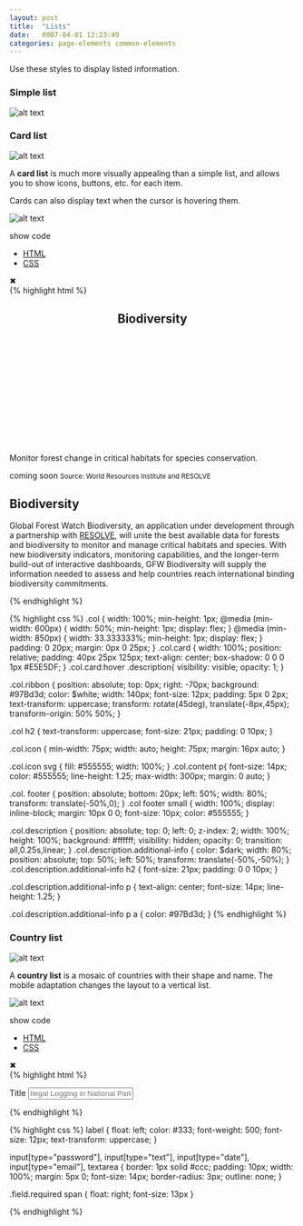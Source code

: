 ```yaml
---
layout: post
title:  "Lists"
date:   0007-04-01 12:23:49
categories: page-elements common-elements
---
```


Use these styles to display listed information.

### Simple list

![alt text][list]

<!-- <span class="show-code">show code</span>

<div class="code-snippet hidden">
  <div class="tabs">
    <ul>
      <li><a href="#" class="opt-html active">HTML</a></li>
      <li><a href="#" class="opt-css">CSS</a></li>
    </ul>
    <div class="close">&#10006;</div>
  </div>
  <div class="language-html">
{% highlight html %}

<label for="title">Title</label>
<input name="title" type="text" placeholder="Ilegal Logging in National Park">

{% endhighlight %}
  </div>
  <div class="language-css hidden">
{% highlight css %}
  label {
    float: left;
    color: #333;
    font-weight: 500;
    font-size: 12px;
    text-transform: uppercase;
  }

  input[type="password"],
  input[type="text"],
  input[type="date"],
  input[type="email"],
  textarea {
    border: 1px solid #ccc;
    padding: 10px;
    width: 100%;
    margin: 5px 0;
    font-size: 14px;
    border-radius: 3px;
    outline: none;
  }

  .field.required span {
    float: right;
    font-size: 13px
  }

{% endhighlight %}
  </div>
</div>
 -->

### Card list

![alt text][card-list]

A **card list** is much more visually appealing than a simple list, and allows you to show icons,
buttons, etc. for each item.

Cards can also display text when the cursor is hovering them.

![alt text][card-hover]

<span class="show-code">show code</span>

<div class="code-snippet hidden">
  <div class="tabs">
    <ul>
      <li><a href="#" class="opt-html active">HTML</a></li>
      <li><a href="#" class="opt-css">CSS</a></li>
    </ul>
    <div class="close">&#10006;</div>
  </div>
  <div class="language-html">
{% highlight html %}

<div class="col">
  <div class="card">
    <header>
      <h2>Biodiversity</h2>
      <div class="icon"><svg><use xmlns:xlink="http://www.w3.org/1999/xlink" xlink:href="#shape-biodiversity"></use></svg></div>
    </header>
    <div class="content">
      <p>Monitor forest change in critical habitats for species conservation.</p>
    </div>
    <footer>
      <span class="btn soon">coming soon</span>
      <small>Source: World Resources Institute and RESOLVE</small>
    </footer>
    <div class="description">
      <div class="additional-info">
        <h2>Biodiversity</h2>
        <p>Global Forest Watch Biodiversity, an application under development through a partnership with <a target="_blank" href="http://www.resolv.org/">RESOLVE</a>, will unite the best available data for forests and biodiversity to monitor and manage critical habitats and species. With new biodiversity indicators, monitoring capabilities, and the longer-term build-out of interactive dashboards, GFW Biodiversity will supply the information needed to assess and help countries reach international binding biodiversity commitments.</p>
      </div>
    </div>
  </div>
</div>

{% endhighlight %}
  </div>
  <div class="language-css hidden">
{% highlight css %}
.col {
  width: 100%;
  min-height: 1px;
  @media (min-width: 600px) {
    width: 50%;
    min-height: 1px;
    display: flex;
  }
  @media (min-width: 850px) {
    width: 33.333333%;
    min-height: 1px;
    display: flex;
  }
  padding: 0 20px;
  margin: 0px 0 25px;
}
.col.card {
    width: 100%;
    position: relative;
    padding: 40px 25px 125px;
    text-align: center;
    box-shadow: 0 0 0 1px #E5E5DF;
}
.col.card:hover .description{
  visibility: visible;
  opacity: 1;
}

.col.ribbon {
  position: absolute;
  top: 0px;
  right: -70px;
  background: #97Bd3d;
  color: $white;
  width: 140px;
  font-size: 12px;
  padding: 5px 0 2px;
  text-transform: uppercase;
  transform: rotate(45deg), translate(-8px,45px);
  transform-origin: 50% 50%;
}

.col h2 {
  text-transform: uppercase;
  font-size: 21px;
  padding: 0 10px;
}

.col.icon {
  min-width: 75px;
  width: auto;
  height: 75px;
  margin: 16px auto;
}

.col.icon svg {
  fill: #555555;
  width: 100%;
}
.col.content p{
  font-size: 14px;
  color: #555555;
  line-height: 1.25;
  max-width: 300px;
  margin: 0 auto;
}

.col. footer {
  position: absolute;
  bottom: 20px;
  left: 50%;
  width: 80%;
  transform: translate(-50%,0);
}
.col footer small {
  width: 100%;
  display: inline-block;
  margin: 10px 0 0;
  font-size: 10px;
  color: #555555;
}

.col.description {
  position: absolute;
  top: 0;
  left: 0;
  z-index: 2;
  width: 100%;
  height: 100%;
  background: #ffffff;
  visibility: hidden;
  opacity: 0;
  transition: all,0.25s,linear;
}
.col.description.additional-info {
  color: $dark;
  width: 80%;
  position: absolute;
  top: 50%;
  left: 50%;
  transform: translate(-50%,-50%);
}
.col.description.additional-info h2 {
  font-size: 21px;
  padding: 0 0 10px;
}

.col.description.additional-info p {
  text-align: center;
  font-size: 14px;
  line-height: 1.25;
}

.col.description.additional-info p a {
  color: #97Bd3d;
}
{% endhighlight %}
  </div>
</div>

### Country list

![alt text][country-list]

A **country list** is a mosaic of countries with their shape and name. The mobile adaptation
changes the layout to a vertical list.

![alt text][country-list-mobile]

<span class="show-code">show code</span>

<div class="code-snippet hidden">
  <div class="tabs">
    <ul>
      <li><a href="#" class="opt-html active">HTML</a></li>
      <li><a href="#" class="opt-css">CSS</a></li>
    </ul>
    <div class="close">&#10006;</div>
  </div>
  <div class="language-html">
{% highlight html %}

<label for="title">Title</label>
<input name="title" type="text" placeholder="Ilegal Logging in National Park">

{% endhighlight %}
  </div>
  <div class="language-css hidden">
{% highlight css %}
  label {
    float: left;
    color: #333;
    font-weight: 500;
    font-size: 12px;
    text-transform: uppercase;
  }

  input[type="password"],
  input[type="text"],
  input[type="date"],
  input[type="email"],
  textarea {
    border: 1px solid #ccc;
    padding: 10px;
    width: 100%;
    margin: 5px 0;
    font-size: 14px;
    border-radius: 3px;
    outline: none;
  }

  .field.required span {
    float: right;
    font-size: 13px
  }

{% endhighlight %}
  </div>
</div>



[list]: /gfw-style-guides/images/posts/common-elements/lists/04-01-list.png "list"
[card-list]: /gfw-style-guides/images/posts/common-elements/lists/04-02-card-list.png "card list"
[card-hover]: /gfw-style-guides/images/posts/common-elements/lists/04-03-card-hover.png "card hover"
[country-list]: /gfw-style-guides/images/posts/common-elements/lists/04-04-country-list.png "country list"
[country-list-mobile]: /gfw-style-guides/images/posts/common-elements/lists/04-05-country-list-mobile.png "country list mobile"
